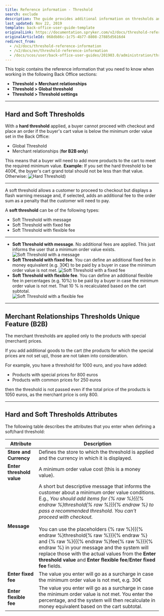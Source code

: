 ```yaml
---
title: Reference information - Threshold
search: exclude
description: The guide provides additional information on thresholds and types of soft thresholds when working with thresholds in the Back Office.
last_updated: Nov 22, 2019
template: back-office-user-guide-template
originalLink: https://documentation.spryker.com/v2/docs/threshold-reference-information
originalArticleId: 068db86c-1c75-4b77-8808-27885d5616d4
redirect_from:
  - /v2/docs/threshold-reference-information
  - /v2/docs/en/threshold-reference-information
  - /docs/scos/user/back-office-user-guides/201903.0/administration/thresholds/references/threshold-reference-information.html
---
```


This topic contains the reference information that you need to know when working in the following Back Office sections:
* **Threshold > Merchant relationships** 
* **Threshold > Global threshold** 
* **Threshold > Threshold settings** 
***
## Hard and Soft Thresholds

With a **hard threshold** applied, a buyer cannot proceed with checkout and place an order if the buyer's cart value is below the minimum order value set in the Back Office:
* Global Threshold
* Merchant relationships (**for B2B only**)

This means that a buyer will need to add more products to the cart to meet the required minimum value.
**Example:**
If you set the hard threshold to be 400€, the buyer's cart grand total should not be less than that value. Otherwise:
    ![Hard Threshold)](https://spryker.s3.eu-central-1.amazonaws.com/docs/User+Guides/Back+Office+User+Guides/Threshold/Threshold:+Reference+Information/Hard+Threshold.gif) 
***
A soft threshold allows a customer to proceed to checkout but displays a flash warning message and, if selected, adds an additional fee to the order sum as a penalty that the customer will need to pay.

A **soft threshold** can be of the following types:
* Soft Threshold with message
* Soft Threshold with fixed fee
* Soft Threshold with flexible fee
***
* **Soft Threshold with message**. No additional fees are applied. This just informs the user that a minimum order value exists.
    ![Soft Threshold with a message](https://spryker.s3.eu-central-1.amazonaws.com/docs/User+Guides/Back+Office+User+Guides/Threshold/Threshold:+Reference+Information/soft-threshold-with-message.gif) 
* **Soft Threshold with fixed fee**. You can define an additional fixed fee in money equivalent (e.g. 30€) to be paid by a buyer in case the minimum order value is not met.
    ![Soft Threshold with a fixed fee](https://spryker.s3.eu-central-1.amazonaws.com/docs/User+Guides/Back+Office+User+Guides/Threshold/Threshold:+Reference+Information/soft-threshold-with-fixed-fee.gif) 
* **Soft Threshold with flexible fee**. You can define an additional flexible fee in percentages (e.g. 10%) to be paid by a buyer in case the minimum order value is not met. That 10 % is recalculated based on the cart subtotal.  
    ![Soft Threshold with a flexible fee](https://spryker.s3.eu-central-1.amazonaws.com/docs/User+Guides/Back+Office+User+Guides/Threshold/Threshold:+Reference+Information/soft-threshold-with-flexible-fee.gif)  
 ***
## Merchant Relationships Thresholds Unique Feature (B2B)
The merchant thresholds are applied only to the products with special (merchant) prices.

If you add additional goods to the cart (the products for which the special prices are not set up), those are not taken into consideration.

For example, you have a threshold for 1000 euro, and you have added:
* Products with special prices for 800 euros
* Products with common prices for 250 euros

then the threshold is not passed even if the total price of the products is 1050 euros, as the merchant price is only 800.
***
## Hard and Soft Thresholds Attributes
The following table describes the attributes that you enter when defining a soft/hard threshold:

| Attribute |Description|
| --- | --- |
|**Store and Currency** | Defines the store to which the threshold is applied and the currency in which it is displayed. |
|**Enter threshold value**| A minimum order value cost (this is a money value).|
|**Message** |A short but descriptive message that informs the customer about a minimum order value conditions. E.g., _You should add items for {% raw %}{{{% endraw %}threshold{% raw %}}}{% endraw %} to pass a recommended threshold. You can't proceed with checkout._ <br><br>You can use the placeholders {% raw %}{{{% endraw %}threshold{% raw %}}}{% endraw %} and {% raw %}{{{% endraw %}fee{% raw %}}}{% endraw %} in your message and the system will replace those with the actual values from the **Enter threshold value** and **Enter flexible fee**/**Enter fixed fee** fields.|
| **Enter fixed fee** |The value you enter will go as a surcharge in case the minimum order value is not met, e.g. 30€|
| **Enter flexible fee** |The value you enter will go as a surcharge in case the minimum order value is not met. You enter the percentage, and the system will then recalculate in money equivalent based on the cart subtotal.|
